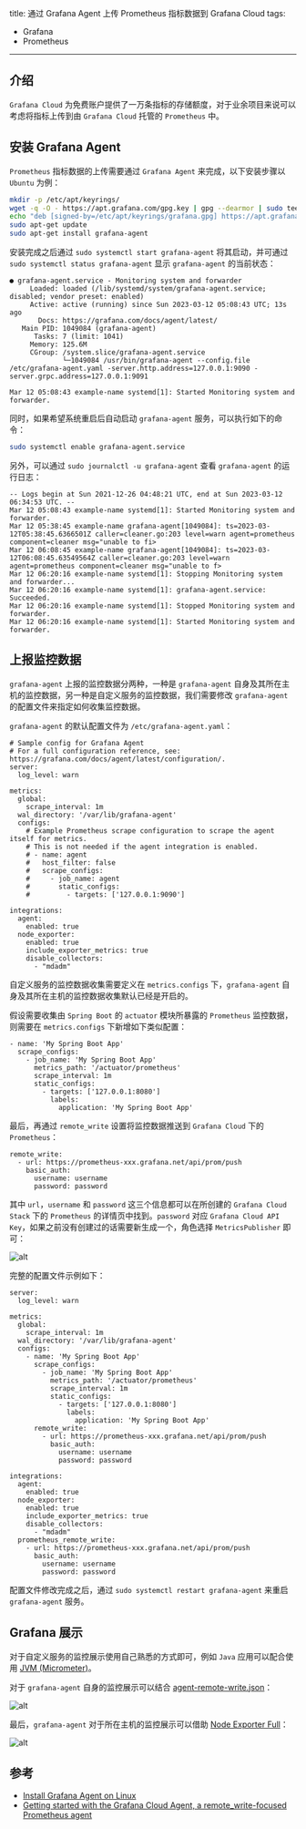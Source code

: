 title: 通过 Grafana Agent 上传 Prometheus 指标数据到 Grafana Cloud
tags:
- Grafana
- Prometheus
---

## 介绍
`Grafana Cloud` 为免费账户提供了一万条指标的存储额度，对于业余项目来说可以考虑将指标上传到由 `Grafana Cloud` 托管的 `Prometheus` 中。

## 安装 Grafana Agent
`Prometheus` 指标数据的上传需要通过 `Grafana Agent` 来完成，以下安装步骤以 `Ubuntu` 为例：

```sh
mkdir -p /etc/apt/keyrings/
wget -q -O - https://apt.grafana.com/gpg.key | gpg --dearmor | sudo tee /etc/apt/keyrings/grafana.gpg
echo "deb [signed-by=/etc/apt/keyrings/grafana.gpg] https://apt.grafana.com stable main" | sudo tee /etc/apt/sources.list.d/grafana.list
sudo apt-get update
sudo apt-get install grafana-agent
```

安装完成之后通过 `sudo systemctl start grafana-agent` 将其启动，并可通过 `sudo systemctl status grafana-agent` 显示 `grafana-agent` 的当前状态：

```
● grafana-agent.service - Monitoring system and forwarder
     Loaded: loaded (/lib/systemd/system/grafana-agent.service; disabled; vendor preset: enabled)
     Active: active (running) since Sun 2023-03-12 05:08:43 UTC; 13s ago
       Docs: https://grafana.com/docs/agent/latest/
   Main PID: 1049084 (grafana-agent)
      Tasks: 7 (limit: 1041)
     Memory: 125.6M
     CGroup: /system.slice/grafana-agent.service
             └─1049084 /usr/bin/grafana-agent --config.file /etc/grafana-agent.yaml -server.http.address=127.0.0.1:9090 -server.grpc.address=127.0.0.1:9091

Mar 12 05:08:43 example-name systemd[1]: Started Monitoring system and forwarder.
```

同时，如果希望系统重启后自动启动 `grafana-agent` 服务，可以执行如下的命令：

```sh
sudo systemctl enable grafana-agent.service
```

另外，可以通过 `sudo journalctl -u grafana-agent` 查看 `grafana-agent` 的运行日志：

```
-- Logs begin at Sun 2021-12-26 04:48:21 UTC, end at Sun 2023-03-12 06:34:53 UTC. --
Mar 12 05:08:43 example-name systemd[1]: Started Monitoring system and forwarder.
Mar 12 05:38:45 example-name grafana-agent[1049084]: ts=2023-03-12T05:38:45.6366501Z caller=cleaner.go:203 level=warn agent=prometheus component=cleaner msg="unable to fi>
Mar 12 06:08:45 example-name grafana-agent[1049084]: ts=2023-03-12T06:08:45.63549564Z caller=cleaner.go:203 level=warn agent=prometheus component=cleaner msg="unable to f>
Mar 12 06:20:16 example-name systemd[1]: Stopping Monitoring system and forwarder...
Mar 12 06:20:16 example-name systemd[1]: grafana-agent.service: Succeeded.
Mar 12 06:20:16 example-name systemd[1]: Stopped Monitoring system and forwarder.
Mar 12 06:20:16 example-name systemd[1]: Started Monitoring system and forwarder.
```

## 上报监控数据
`grafana-agent` 上报的监控数据分两种，一种是 `grafana-agent` 自身及其所在主机的监控数据，另一种是自定义服务的监控数据，我们需要修改 `grafana-agent` 的配置文件来指定如何收集监控数据。

`grafana-agent` 的默认配置文件为 `/etc/grafana-agent.yaml`：

```
# Sample config for Grafana Agent
# For a full configuration reference, see: https://grafana.com/docs/agent/latest/configuration/.
server:
  log_level: warn

metrics:
  global:
    scrape_interval: 1m
  wal_directory: '/var/lib/grafana-agent'
  configs:
    # Example Prometheus scrape configuration to scrape the agent itself for metrics.
    # This is not needed if the agent integration is enabled.
    # - name: agent
    #   host_filter: false
    #   scrape_configs:
    #     - job_name: agent
    #       static_configs:
    #         - targets: ['127.0.0.1:9090']

integrations:
  agent:
    enabled: true
  node_exporter:
    enabled: true
    include_exporter_metrics: true
    disable_collectors:
      - "mdadm"
```

自定义服务的监控数据收集需要定义在 `metrics.configs` 下，`grafana-agent` 自身及其所在主机的监控数据收集默认已经是开启的。

假设需要收集由 `Spring Boot` 的 `actuator` 模块所暴露的 `Prometheus` 监控数据，则需要在 `metrics.configs` 下新增如下类似配置：

```  
- name: 'My Spring Boot App'
  scrape_configs:
    - job_name: 'My Spring Boot App'
      metrics_path: '/actuator/prometheus'
      scrape_interval: 1m
      static_configs:
        - targets: ['127.0.0.1:8080']
          labels:
            application: 'My Spring Boot App'
```

最后，再通过 `remote_write` 设置将监控数据推送到 `Grafana Cloud` 下的 `Prometheus`：

```
remote_write:
  - url: https://prometheus-xxx.grafana.net/api/prom/push
    basic_auth:
      username: username
      password: password
```

其中 `url`，`username` 和 `password` 这三个信息都可以在所创建的 `Grafana Cloud Stack` 下的 `Prometheus` 的详情页中找到。`password` 对应 `Grafana Cloud API Key`，如果之前没有创建过的话需要新生成一个，角色选择 `MetricsPublisher` 即可：

![alt](/images/grafana-cloud-1.png)

完整的配置文件示例如下：

```
server:
  log_level: warn

metrics:
  global:
    scrape_interval: 1m
  wal_directory: '/var/lib/grafana-agent'
  configs:
    - name: 'My Spring Boot App'
      scrape_configs:
        - job_name: 'My Spring Boot App'
          metrics_path: '/actuator/prometheus'
          scrape_interval: 1m
          static_configs:
            - targets: ['127.0.0.1:8080']
              labels:
                application: 'My Spring Boot App'
      remote_write:
        - url: https://prometheus-xxx.grafana.net/api/prom/push
          basic_auth:
            username: username
            password: password

integrations:
  agent:
    enabled: true
  node_exporter:
    enabled: true
    include_exporter_metrics: true
    disable_collectors:
      - "mdadm"
  prometheus_remote_write:
    - url: https://prometheus-xxx.grafana.net/api/prom/push
      basic_auth:
        username: username
        password: password
```

配置文件修改完成之后，通过 `sudo systemctl restart grafana-agent` 来重启 `grafana-agent` 服务。

## Grafana 展示
对于自定义服务的监控展示使用自己熟悉的方式即可，例如 `Java` 应用可以配合使用 [JVM (Micrometer)](https://grafana.com/grafana/dashboards/4701-jvm-micrometer/)。

对于 `grafana-agent` 自身的监控展示可以结合 [agent-remote-write.json](https://github.com/grafana/agent/blob/main/example/docker-compose/grafana/dashboards/agent-remote-write.json)：

![alt](/images/grafana-cloud-2.png)

最后，`grafana-agent` 对于所在主机的监控展示可以借助 [Node Exporter Full](https://grafana.com/grafana/dashboards/1860-node-exporter-full/)：

![alt](/images/grafana-cloud-3.png)

## 参考
* [Install Grafana Agent on Linux](https://grafana.com/docs/agent/latest/set-up/install-agent-linux/)
* [Getting started with the Grafana Cloud Agent, a remote_write-focused Prometheus agent](https://grafana.com/blog/2020/07/02/getting-started-with-the-grafana-cloud-agent-a-remote_write-focused-prometheus-agent/)
